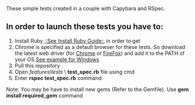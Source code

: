 These simple tests created in a couple with Capybara and RSpec.
## In order to launch these tests you have to:
1. Install Ruby [::See Install Ruby Guide::](https://www.ruby-lang.org/ru/documentation/installation/#rubyinstaller) in order to get
2. Chrome is specified as a default browser for these tests. So download the latest web driver (for [Chrome](https://chromedriver.chromium.org/downloads) or [FireFox](https://github.com/mozilla/geckodriver/releases)) and add it to the PATH of your OS [See example for Windows](https://www.youtube.com/watch?v=KNzGtHI_60o)
3. Pull this repository
4. Open *features\tests* \ **test_spec.rb** file using cmd
5. Enter **rspec test_spec.rb** command

Note: You may be have to install new gems (Refer to the Gemfile). Use **gem install required_gem** command
